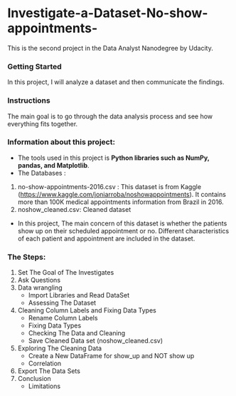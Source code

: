 # Investigate-a-Dataset-No-show-appointments-
This is the second project in the Data Analyst Nanodegree by Udacity.

### Getting Started
In this project, I will analyze a dataset and then communicate the findings.

### Instructions
The main goal is to go through the data analysis process and see how everything fits together. 

### Information about this project:
 - The tools used in this project is **Python libraries such as NumPy, pandas, and Matplotlib**.
 - The Databases :
  1. no-show-appointments-2016.csv :
This dataset is from Kaggle (https://www.kaggle.com/joniarroba/noshowappointments). 
It contains more than 100K medical appointments information from Brazil in 2016. 
  2. noshow_cleaned.csv: Cleaned dataset 
  - In this project, The main concern of this dataset is whether the patients show up on their scheduled appointment or no. Different characteristics of each patient and appointment are included in the dataset.

### The Steps:
1. Set The Goal of The Investigates
2. Ask Questions
3. Data wrangling
   -  Import Libraries and Read DataSet
   - Assessing The Dataset
4. Cleaning Column Labels and Fixing Data Types
   - Rename Column Labels
   - Fixing Data Types
   - Checking The Data and Cleaning
   - Save Cleaned Data set (noshow_cleaned.csv)
5. Exploring The Cleaning Data
   - Create a New DataFrame for show_up and NOT show up
   - Correlation
6. Export The Data Sets
7. Conclusion
   - Limitations
